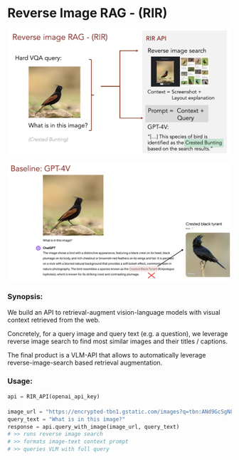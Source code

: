 # Reverse Image RAG - (RIR) 



![](img/slide1.png)

![](img/slide2.png)

### Synopsis: 
We build an API to retrieval-augment vision-language models with visual context retrieved from the web.

Concretely, for a query image and query text (e.g. a question), we leverage reverse image search to find most similar images and their titles / captions.

The final product is a VLM-API that allows to automatically leverage reverse-image-search based retrieval augmentation.  


### Usage:  


```python
api = RIR_API(openai_api_key)

image_url = "https://encrypted-tbn1.gstatic.com/images?q=tbn:ANd9GcSgN8RDkURVE8mgOf-n02TqJdC2l1o5cVFA32NpZtuVp8MaFfZY"
query_text = "What is in this image?"
response = api.query_with_image(image_url, query_text)
# >> runs reverse image search
# >> formats image-text context prompt
# >> queries VLM with full query
```

